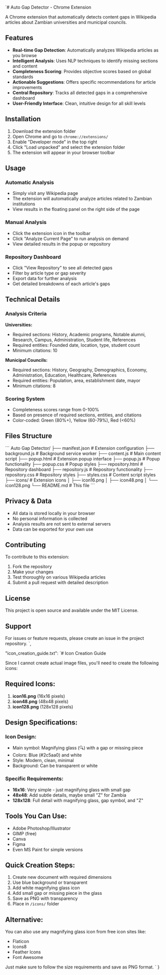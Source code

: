  `# Auto Gap Detector - Chrome Extension

A Chrome extension that automatically detects content gaps in Wikipedia articles about Zambian universities and municipal councils.

## Features

- **Real-time Gap Detection**: Automatically analyzes Wikipedia articles as you browse
- **Intelligent Analysis**: Uses NLP techniques to identify missing sections and content
- **Completeness Scoring**: Provides objective scores based on global standards
- **Actionable Suggestions**: Offers specific recommendations for article improvements
- **Central Repository**: Tracks all detected gaps in a comprehensive dashboard
- **User-Friendly Interface**: Clean, intuitive design for all skill levels

## Installation

1. Download the extension folder
2. Open Chrome and go to `chrome://extensions/`
3. Enable "Developer mode" in the top right
4. Click "Load unpacked" and select the extension folder
5. The extension will appear in your browser toolbar

## Usage

### Automatic Analysis
- Simply visit any Wikipedia page
- The extension will automatically analyze articles related to Zambian institutions
- View results in the floating panel on the right side of the page

### Manual Analysis
- Click the extension icon in the toolbar
- Click "Analyze Current Page" to run analysis on demand
- View detailed results in the popup or repository

### Repository Dashboard
- Click "View Repository" to see all detected gaps
- Filter by article type or gap severity
- Export data for further analysis
- Get detailed breakdowns of each article's gaps

## Technical Details

### Analysis Criteria

**Universities:**
- Required sections: History, Academic programs, Notable alumni, Research, Campus, Administration, Student life, References
- Required entities: Founded date, location, type, student count
- Minimum citations: 10

**Municipal Councils:**
- Required sections: History, Geography, Demographics, Economy, Administration, Education, Healthcare, References
- Required entities: Population, area, establishment date, mayor
- Minimum citations: 8

### Scoring System
- Completeness scores range from 0-100%
- Based on presence of required sections, entities, and citations
- Color-coded: Green (80%+), Yellow (60-79%), Red (<60%)

## Files Structure

\`\`\`
Auto Gap Detector/
├── manifest.json          # Extension configuration
├── background.js          # Background service worker
├── content.js            # Main content script
├── popup.html            # Extension popup interface
├── popup.js              # Popup functionality
├── popup.css             # Popup styles
├── repository.html       # Repository dashboard
├── repository.js         # Repository functionality
├── repository.css        # Repository styles
├── styles.css            # Content script styles
├── icons/                # Extension icons
│   ├── icon16.png
│   ├── icon48.png
│   └── icon128.png
└── README.md             # This file
\`\`\`

## Privacy & Data

- All data is stored locally in your browser
- No personal information is collected
- Analysis results are not sent to external servers
- Data can be exported for your own use

## Contributing

To contribute to this extension:

1. Fork the repository
2. Make your changes
3. Test thoroughly on various Wikipedia articles
4. Submit a pull request with detailed description

## License

This project is open source and available under the MIT License.

## Support

For issues or feature requests, please create an issue in the project repository.
`,

  "icon_creation_guide.txt": `# Icon Creation Guide

Since I cannot create actual image files, you'll need to create the following icons:

## Required Icons:

1. **icon16.png** (16x16 pixels)
2. **icon48.png** (48x48 pixels) 
3. **icon128.png** (128x128 pixels)

## Design Specifications:

### Icon Design:
- Main symbol: Magnifying glass (🔍) with a gap or missing piece
- Colors: Blue (#2c5aa0) and white
- Style: Modern, clean, minimal
- Background: Can be transparent or white

### Specific Requirements:
- **16x16**: Very simple - just magnifying glass with small gap
- **48x48**: Add subtle details, maybe small "Z" for Zambia
- **128x128**: Full detail with magnifying glass, gap symbol, and "Z"

## Tools You Can Use:
- Adobe Photoshop/Illustrator
- GIMP (free)
- Canva
- Figma
- Even MS Paint for simple versions

## Quick Creation Steps:
1. Create new document with required dimensions
2. Use blue background or transparent
3. Add white magnifying glass icon
4. Add small gap or missing piece in the glass
5. Save as PNG with transparency
6. Place in `/icons/` folder

## Alternative:
You can also use any magnifying glass icon from free icon sites like:
- Flaticon
- Icons8
- Feather Icons
- Font Awesome

Just make sure to follow the size requirements and save as PNG format.
`
}